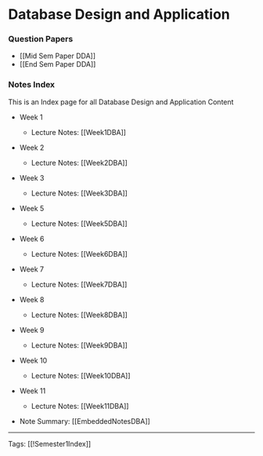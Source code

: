 # Database Design and Application

### Question Papers
- [[Mid Sem Paper DDA]]
- [[End Sem Paper DDA]]

### Notes Index
This is an Index page for all Database Design and Application Content

- Week 1
	- Lecture Notes: [[Week1DBA]]
- Week 2
	- Lecture Notes: [[Week2DBA]]
- Week 3
	- Lecture Notes: [[Week3DBA]]
- Week 5
	- Lecture Notes: [[Week5DBA]]
- Week 6
	- Lecture Notes: [[Week6DBA]]
- Week 7
	- Lecture Notes: [[Week7DBA]]
- Week 8
	- Lecture Notes: [[Week8DBA]]
- Week 9
	- Lecture Notes: [[Week9DBA]]
- Week 10
	- Lecture Notes: [[Week10DBA]]
- Week 11
	- Lecture Notes: [[Week11DBA]]

- Note Summary: [[EmbeddedNotesDBA]]

---
Tags: [[!Semester1Index]]